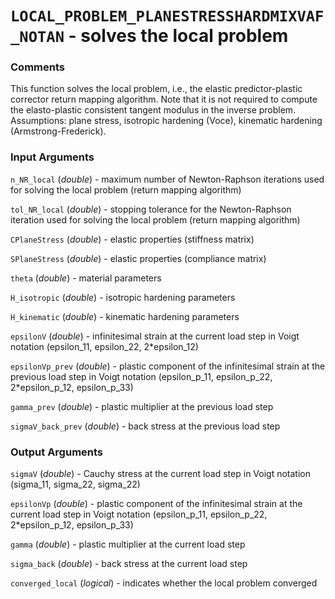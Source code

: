 # `LOCAL_PROBLEM_PLANESTRESSHARDMIXVAF_NOTAN` - solves the local problem
###  Comments
This function solves the local problem, i.e., the elastic
predictor-plastic corrector return mapping algorithm. Note that it is not
required to compute the elasto-plastic consistent tangent modulus in the
inverse problem. Assumptions: plane stress, isotropic hardening (Voce),
kinematic hardening (Armstrong-Frederick).

###  Input Arguments
`n_NR_local` (_double_) - maximum number of Newton-Raphson iterations
used for solving the local problem (return mapping algorithm)

`tol_NR_local` (_double_) - stopping tolerance for the Newton-Raphson
iteration used for solving the local problem (return mapping algorithm)

`CPlaneStress` (_double_) - elastic properties (stiffness matrix)

`SPlaneStress` (_double_) - elastic properties (compliance matrix)

`theta` (_double_) - material parameters

`H_isotropic` (_double_) - isotropic hardening parameters

`H_kinematic` (_double_) - kinematic hardening parameters

`epsilonV` (_double_) - infinitesimal strain at the current load step in
Voigt notation (epsilon_11, epsilon_22, 2*epsilon_12)

`epsilonVp_prev` (_double_) - plastic component of the infinitesimal
strain at the previous load step in Voigt notation (epsilon_p_11,
epsilon_p_22, 2*epsilon_p_12, epsilon_p_33)

`gamma_prev` (_double_) - plastic multiplier at the previous load step

`sigmaV_back_prev` (_double_) - back stress at the previous load step

###  Output Arguments
`sigmaV` (_double_) - Cauchy stress at the current load step in Voigt
notation (sigma_11, sigma_22, sigma_22)

`epsilonVp` (_double_) - plastic component of the infinitesimal
strain at the current load step in Voigt notation (epsilon_p_11,
epsilon_p_22, 2*epsilon_p_12, epsilon_p_33)

`gamma` (_double_) - plastic multiplier at the current load step

`sigma_back` (_double_) - back stress at the current load step

`converged_local` (_logical_) - indicates whether the local problem
converged

